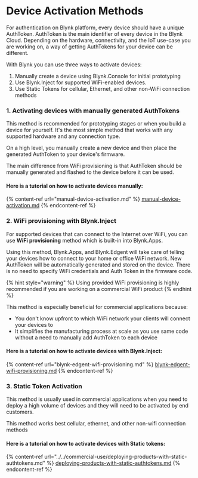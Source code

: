 # Device Activation Methods

For authentication on Blynk platform, every device should have a unique AuthToken. AuthToken is the main identifier of every device in the Blynk Cloud. Depending on the hardware, connectivity, and the IoT use-case you are working on, a way of getting AuthTokens for your device can be different.

With Blynk you can use three ways to activate devices:

1. Manually create a device using Blynk.Console for initial prototyping
2. Use Blynk.Inject for supported WiFi-enabled devices.&#x20;
3. Use Static Tokens for cellular, Ethernet, and other non-WiFi connection methods

### 1. Activating devices with manually generated AuthTokens

This method is recommended for prototyping stages or when you build a device for yourself. It's the most simple method that works with any supported hardware and any connection type.

On a high level, you manually create a new device and then place the generated AuthToken to your device's firmware.

The main difference from WiFi provisioning is that AuthToken should be manually generated and flashed to the device before it can be used.

#### Here is a tutorial on how to activate devices manually:

{% content-ref url="manual-device-activation.md" %}
[manual-device-activation.md](manual-device-activation.md)
{% endcontent-ref %}

###

### 2. WiFi provisioning with Blynk.Inject

For supported devices that can connect to the Internet over WiFi, you can use **WiFi provisioning** method which is built-in into Blynk.Apps.

Using this method, Blynk.Apps, and Blynk.Edgent will take care of telling your devices how to connect to your home or office WiFi network. New AuthToken will be automatically generated and stored on the device. There is no need to specify WiFi credentials and Auth Token in the firmware code.

{% hint style="warning" %}
Using provided WiFi provisioning is highly recommended if you are working on a commercial WiFi product
{% endhint %}

This method is especially beneficial for commercial applications because:

* You don't know upfront to which WiFi network your clients will connect your devices to
* It simplifies the manufacturing process at scale as you use same code without a need to manually add AuthToken to each device

#### Here is a tutorial on how to activate devices with Blynk.Inject:

{% content-ref url="blynk-edgent-wifi-provisioning.md" %}
[blynk-edgent-wifi-provisioning.md](blynk-edgent-wifi-provisioning.md)
{% endcontent-ref %}

### 3. Static Token Activation

This method is usually used in commercial applications when you need to deploy a high volume of devices and they will need to be activated by end customers.

This method works best cellular, ethernet, and other non-wifi connection methods

#### Here is a tutorial on how to activate devices with Static tokens:

{% content-ref url="../../commercial-use/deploying-products-with-static-authtokens.md" %}
[deploying-products-with-static-authtokens.md](../../commercial-use/deploying-products-with-static-authtokens.md)
{% endcontent-ref %}
